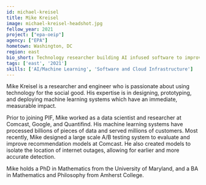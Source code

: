 ```yaml
---
id: michael-kreisel
title: Mike Kreisel
image: michael-kreisel-headshot.jpg
fellow_year: 2021
project: ["epa-oeip"]
agency: ["EPA"]
hometown: Washington, DC
region: east
bio_short: Technology researcher building AI infused software to improve people’s lives.
tags: ['east', '2021']
skills: ['AI/Machine Learning', 'Software and Cloud Infrastructure']
---
```

Mike Kreisel is a researcher and engineer who is passionate about using technology for the social good. His expertise is in designing, prototyping, and deploying machine learning systems which have an immediate, measurable impact.

Prior to joining PIF, Mike worked as a data scientist and researcher at Comcast, Google, and Quantifind. His machine learning systems have processed billions of pieces of data and served millions of customers. Most recently, Mike designed a large scale A/B testing system to evaluate and improve recommendation models at Comcast. He also created models to isolate the location of internet outages, allowing for earlier and more accurate detection.

Mike holds a PhD in Mathematics from the University of Maryland, and a BA in Mathematics and Philosophy from Amherst College.
